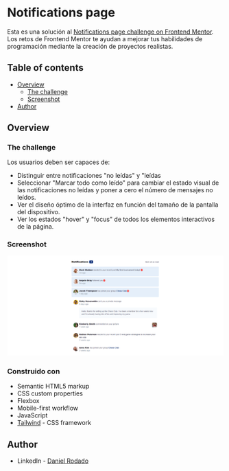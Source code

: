 # Notifications page

Esta es una solución al [Notifications page challenge on Frontend Mentor](https://www.frontendmentor.io/challenges/notifications-page-DqK5QAmKbC). Los retos de Frontend Mentor te ayudan a mejorar tus habilidades de programación mediante la creación de proyectos realistas.

## Table of contents

- [Overview](#overview)
  - [The challenge](#the-challenge)
  - [Screenshot](#screenshot)
- [Author](#author)

## Overview

### The challenge

Los usuarios deben ser capaces de:

- Distinguir entre notificaciones "no leídas" y "leídas
- Seleccionar "Marcar todo como leído" para cambiar el estado visual de las notificaciones no leídas y poner a cero el número de mensajes no leídos.
- Ver el diseño óptimo de la interfaz en función del tamaño de la pantalla del dispositivo.
- Ver los estados "hover" y "focus" de todos los elementos interactivos de la página.

### Screenshot

![](./public/desing/Notification-page-imagen.png)

### Construido con

- Semantic HTML5 markup
- CSS custom properties
- Flexbox
- Mobile-first workflow
- JavaScript
- [Tailwind](https://tailwindcss.com/) - CSS framework

## Author

- LinkedIn - [Daniel Rodado](https://www.linkedin.com/in/daniel-rodado-b24432210/)